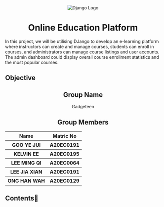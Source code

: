 <div align="center">
  <img src="![download (2)](https://github.com/drshahizan/learn-django/assets/97009588/9a40bc9c-c19f-463b-83e5-6083bd2a2cde)
" alt = "Django Logo"/>
</div>

<h1 align="center"> Online Education Platform </h1>

In this project, we will be utilising DJango to develop an e-learning platform where instructors can create and manage courses, students can enroll in courses, and administrators can manage course listings and user accounts. The admin dashboard could display overall course enrollment statistics and the most popular courses.

## Objective


<h2 align="center">
  Group Name
  <br>
</h2>

<p align="center">
  <a>Gadgeteen</a><br>
</p>

<h2 align="center">
  Group Members
  <br>
</h2>
<p align="center">
<table align="center">
  <tr>
    <th>Name</th>
    <th>Matric No</th>
  </tr>
  <tr>
    <th>GOO YE JUI</th>
    <th>A20EC0191</th>
  </tr>
    <tr>
    <th>KELVIN EE</th>
    <th>A20EC0195</th>
  </tr>
    <tr>
    <th>LEE MING QI</th>
    <th>A20EC0064</th>
  </tr>
    <tr>
    <th>LEE JIA XIAN</th>
    <th>A20EC0191</th>
  </tr>
    <tr>
    <th>ONG HAN WAH</th>
    <th>A20EC0129</th>
  </tr>
</table>
</p>

## Contents📝


